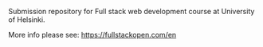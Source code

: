 Submission repository for Full stack web development course at University of Helsinki. 

More info please see: https://fullstackopen.com/en

